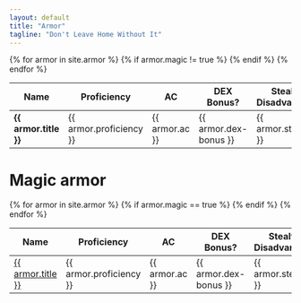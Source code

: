 ```yaml
---
layout: default
title: "Armor"
tagline: "Don't Leave Home Without It"
---
```

<table>
  <thead>
    <th>Name</th>
    <th>Proficiency</th>
    <th>AC</th>
    <th>DEX Bonus?</th>
    <th>Stealth Disadvantage</th>
    <th>Cost</th>
    <th>Weight</th>
  </thead>
  <tbody>
  {% for armor in site.armor %}
    {% if armor.magic != true %}
      <tr>
        <td><b>{{ armor.title }}</b></td>
        <td>{{ armor.proficiency }}</td>
        <td>{{ armor.ac }}</td>
        <td>{{ armor.dex-bonus }}</td>
        <td>{{ armor.stealth }}</td>
        <td>{{ armor.cost }}</td>
        <td>{{ armor.weight }}</td>
      </tr>
    {% endif %}
  {% endfor %}
  </tbody>
</table>

# Magic armor

<table>
  <thead>
    <th>Name</th>
    <th>Proficiency</th>
    <th>AC</th>
    <th>DEX Bonus?</th>
    <th>Stealth Disadvantage</th>
    <th>Cost</th>
    <th>Weight</th>
  </thead>
  <tbody>
  {% for armor in site.armor %}
    {% if armor.magic == true %}
      <tr>
        <td><a href="{{ armor.url }}">{{ armor.title }}</a></td>
        <td>{{ armor.proficiency }}</td>
        <td>{{ armor.ac }}</td>
        <td>{{ armor.dex-bonus }}</td>
        <td>{{ armor.stealth }}</td>
        <td>{{ armor.cost }}</td>
        <td>{{ armor.weight }}</td>
      </tr>
    {% endif %}
  {% endfor %}
  </tbody>
</table>